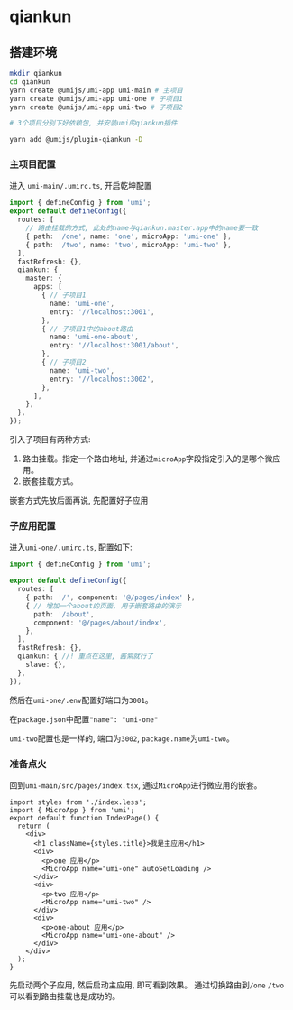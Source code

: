 # qiankun

## 搭建环境

```bash
mkdir qiankun
cd qiankun
yarn create @umijs/umi-app umi-main # 主项目
yarn create @umijs/umi-app umi-one # 子项目1
yarn create @umijs/umi-app umi-two # 子项目2

# 3个项目分别下好依赖包, 并安装umi的qiankun插件

yarn add @umijs/plugin-qiankun -D
```

### 主项目配置

进入 `umi-main/.umirc.ts`, 开启乾坤配置

```ts
import { defineConfig } from 'umi';
export default defineConfig({
  routes: [
    // 路由挂载的方式, 此处的name与qiankun.master.app中的name要一致
    { path: '/one', name: 'one', microApp: 'umi-one' },
    { path: '/two', name: 'two', microApp: 'umi-two' },
  ],
  fastRefresh: {},
  qiankun: {
    master: {
      apps: [
        { // 子项目1
          name: 'umi-one',
          entry: '//localhost:3001',
        },
        { // 子项目1中的about路由
          name: 'umi-one-about',
          entry: '//localhost:3001/about',
        },
        { // 子项目2
          name: 'umi-two',
          entry: '//localhost:3002',
        },
      ],
    },
  },
});

```
引入子项目有两种方式: 
1. 路由挂载。指定一个路由地址, 并通过`microApp`字段指定引入的是哪个微应用。
2. 嵌套挂载方式。

嵌套方式先放后面再说, 先配置好子应用

### 子应用配置

进入`umi-one/.umirc.ts`, 配置如下: 

```ts
import { defineConfig } from 'umi';

export default defineConfig({
  routes: [
    { path: '/', component: '@/pages/index' },
    { // 增加一个about的页面, 用于嵌套路由的演示
      path: '/about',
      component: '@/pages/about/index',
    },
  ],
  fastRefresh: {},
  qiankun: { //! 重点在这里, 酱紫就行了
    slave: {},
  },
});
```

然后在`umi-one/.env`配置好端口为`3001`。

在`package.json`中配置`"name": "umi-one"`

`umi-two`配置也是一样的, 端口为`3002`, `package.name`为`umi-two`。

### 准备点火

回到`umi-main/src/pages/index.tsx`, 通过`MicroApp`进行微应用的嵌套。

```tsx
import styles from './index.less';
import { MicroApp } from 'umi';
export default function IndexPage() {
  return (
    <div>
      <h1 className={styles.title}>我是主应用</h1>
      <div>
        <p>one 应用</p>
        <MicroApp name="umi-one" autoSetLoading />
      </div>
      <div>
        <p>two 应用</p>
        <MicroApp name="umi-two" />
      </div>
      <div>
        <p>one-about 应用</p>
        <MicroApp name="umi-one-about" />
      </div>
    </div>
  );
}
```

先启动两个子应用, 然后启动主应用, 即可看到效果。
通过切换路由到`/one` `/two` 可以看到路由挂载也是成功的。

